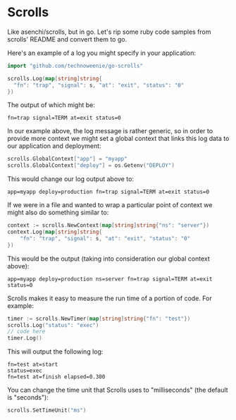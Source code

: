 # Scrolls

Like asenchi/scrolls, but in go.  Let's rip some ruby code samples from scrolls'
README and convert them to go.

Here's an example of a log you might specify in your application:

```go
import "github.com/technoweenie/go-scrolls"

scrolls.Log(map[string]string{
  "fn": "trap", "signal": s, "at": "exit", "status": "0"
})
```

The output of which might be:

```
fn=trap signal=TERM at=exit status=0
```

In our example above, the log message is rather generic, so in order to provide
more context we might set a global context that links this log data to our
application and deployment:

```go
scrolls.GlobalContext["app"] = "myapp"
scrolls.GlobalContext["deploy"] = os.Getenv("DEPLOY")
```

This would change our log output above to:

```
app=myapp deploy=production fn=trap signal=TERM at=exit status=0
```

If we were in a file and wanted to wrap a particular point of context we might also do something similar to:

```go
context := scrolls.NewContext(map[string]string{"ns": "server"})
context.Log(map[string]string{
    "fn": "trap", "signal": s, "at": "exit", "status": "0"
})
```
This would be the output (taking into consideration our global context above):

```
app=myapp deploy=production ns=server fn=trap signal=TERM at=exit status=0
```

Scrolls makes it easy to measure the run time of a portion of code. For example:

```go
timer := scrolls.NewTimer(map[string]string{"fn": "test"})
scrolls.Log("status": "exec")
// code here
timer.Log()
```

This will output the following log:

```
fn=test at=start
status=exec
fn=test at=finish elapsed=0.300
```

You can change the time unit that Scrolls uses to "milliseconds" (the default is "seconds"):

```go
scrolls.SetTimeUnit("ms")
```
